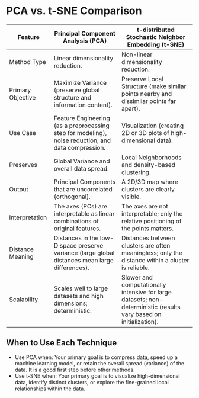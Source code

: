 # PCA vs. t-SNE Comparison

|Feature|	Principal Component Analysis (PCA)	|t-distributed Stochastic Neighbor Embedding (t-SNE)|
|--------|---|---|
|Method Type|	Linear dimensionality reduction.|	Non-linear dimensionality reduction.|
|Primary Objective|	Maximize Variance (preserve global structure and information content).|	Preserve Local Structure (make similar points nearby and dissimilar points far apart).|
|Use Case|	Feature Engineering (as a preprocessing step for modeling), noise reduction, and data compression.|	Visualization (creating 2D or 3D plots of high-dimensional data).|
|Preserves|	Global Variance and overall data spread.	|Local Neighborhoods and density-based clustering.|
|Output	|Principal Components that are uncorrelated (orthogonal).|	A 2D/3D map where clusters are clearly visible.|
|Interpretation	|The axes (PCs) are interpretable as linear combinations of original features.|	The axes are not interpretable; only the relative positioning of the points matters.|
|Distance Meaning|	Distances in the low-D space preserve variance (large global distances mean large differences).|	Distances between clusters are often meaningless; only the distance within a cluster is reliable.|
|Scalability|	Scales well to large datasets and high dimensions; deterministic.|	Slower and computationally intensive for large datasets; non-deterministic (results vary based on initialization).|

## When to Use Each Technique
* Use PCA when: Your primary goal is to compress data, speed up a machine learning model, or retain the overall spread (variance) of the data. It is a good first step before other methods.
* Use t-SNE when: Your primary goal is to visualize high-dimensional data, identify distinct clusters, or explore the fine-grained local relationships within the data.


